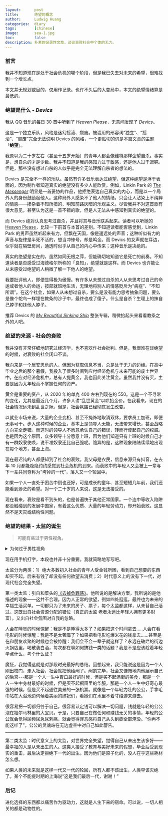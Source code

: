 ```yaml
---
layout:      post
title:       绝望的概念
author:      Ludwig Huang
categories:  diary
tags:        [chinese]
image:       sea-1.jpg
toc:         false
description: 朴素的记录性文章，谈论衰败社会中个体的无力。
---
```


### 前言

我并不知道现在是处于社会危机的哪个阶段，但是我已失去对未来的希望，很难找到一个增长点。

本文并无规划或目的，仅用作记录。也许不久后的大变局中，本文的绝望情绪算是最低的。

### 绝望是什么 - *Devics*

我从 QQ 音乐的每日 30 首中听到了 *Heaven Please*，无意间发现了 *Devics*。

这是一个独立乐队，风格是迷幻摇滚、颓废。被滥用的形容词“独立”、“摇滚”、“颓废”完全无法说明 Devics 的风格，一个更贴切的词是本篇文章的主题「**绝望**」。

我原以为二十岁左右（甚至十五岁开始）的青年人都会像维特那样企望自杀。事实是，想自杀的才是少数。我并不知道是我的感知力过于敏感，还是他人过于迟钝。但是，那些没有想过自杀的人似乎是完全无法理解自杀者的想法的。

Devics 是完全不一样的乐队。虽然有许多音乐表达过绝望，但这种绝望是浮于表面的，因为制作者知道真实的绝望没有多少人能欣赏。例如，Linkin Park 的 [*The Messenger*](https://youtu.be/KDOkMSf-F14?si=6YaVA9e_eZshQ3nz) 明显是一首妥协的作品，他拒绝表达自己真实的内心，而是以一个局外人的身份鼓励起他人。这种局外人感染不了他人的情绪，只会让人沾染上不纯粹的情感——掺杂着不知所措的、明知前路灰暗的乐观主义。尽管我并不对这首歌有很大意见，甚至认为这是一首不错的歌，但是人无法从中感知到真实的绝望的。

而 Devics 绝对认真思考过自杀，并且将其与音乐联系起来。读者可以听她的 [Heaven Please](https://youtu.be/2BYA0Lz-VsI?si=4lM-FqNeXb1nxZe8)，比较一下前首与本首的差别。不知道读者能否感觉到，Linkin Park 的男声虽然听起来有力，但飘在天国，像是遥远处的声音；这种听似有力的声音与旋律是半死不活的，想当冲锋号，却是鸣金。而 Devics 的女声就在耳边，似乎就在隔壁房间，通透时似乎从自己的内心中传来；这种音乐是决绝的。

真实的绝望是实在的，虽然如同无根之萍，但能确切地知道它是死亡的前奏。不知道读者是否感受过海德格尔所称的「良知」，绝望就是这样。而 Devics 也许能让从未感受过绝望的人稍微了解一下他人的绝望。

我要批评他人，即便显得极为傲慢。有许多从未想过自杀的人从未思考过自己的命运或者他人的命运，按部就班地生活，无理地将别人的情感贬斥为“病症”、“不知所谓”。在这个社会，如果人从未想过自杀，要么是没有能力思考抽象问题，要么是像个鸵鸟一样埋在教条的沙子中，最终也成了傻子。什么是自杀？生理上的抹自己脖子和抹他人脖子。

推荐 Devics 的 *[My Beautiful Sinking Ship](https://www.allmusic.com/album/my-beautiful-sinking-ship-mw0000226867)* 整张专辑，稍微抬起头来看看教条之外的人吧。

### 绝望的来源 - 社会的衰败

我并没有非常仔细地研究过经济学，也不喜欢作社会批判。但是，我很难在谈绝望的时候，对衰败的社会闭口不谈。

我向来是一个居安思危的人，但因为获取信息不当，总是处于无力的边缘。在高中毕业之后的那个暑假，我投入了很多时间到应付经济危机与未来可能的废土世界中。在应对经济危机中，总有人提黄金，我也因此关注黄金。虽然我并没有买，主要是因为太年轻而不掌握任何的资产。

黄金是重要的资产，从 2020 年的单克 400 左右到现在的 550。这是一个不寻常的变化，尤其是最近几个月，许多人讲“乱世黄金”以哄抬金价。在我看来，现在的社会情况远未到乱世之际。但是，社会氛围已经彻底发生改变。

以就业市场来说，大量的企业变相、甚至不掩饰地取消双休，要求员工加班，即便无事可干。步入这种时候的企业，基本上是领导人无能，无法带来增长，甚至战略方向完全走错。而这时的领导人不愿意承认自己的错误，转而行使起自己的权威。也是因为这个原因，众多领导十分愿意上班，因为他们知道只有上班的时候自己才有一群奴隶使唤，说不准奴隶还比自己强呢。诡异的是，这种现象陆陆续续地出现在每个地方，甚至上海。

现在最迟钝的人都感知到了社会的衰败。我父母是农民，信息来源只有抖音，在去年 10 月都能隐隐约约感觉到社会危机的到来。而衰败中的年轻人又会被上一辈与下一辈共同尊称为“垮掉的一代”，落入又一个轮回中。

如果一个人一直处于困苦中倒也还好，可是成长的童年、甚至短短几年前，我们还能看到渺茫的希望。对一个二十岁的人来说，这是无法接受的。

现在看来，衰败是看不到头的，也是普遍快于其他正常国家。一个连中等收入陷阱都没触碰到的发展中国家，有着这么优质、大量的年轻劳动力，却开始衰败。这显然不是天灾或结构性问题。

### 绝望的结果 - 太监的诞生

> 可能有些过于男性视角。

<details><summary>为何过于男性视角</summary>
<p>
这几年来，我变得过于自我与男性化，这可能出自年龄增长带来的无法避免的雄性激素。男性化既出自社会规训，又出自个体预设的立场。而事实上，这两者是完全生造出来的东西。
</p>
<p>
先做个简单科普。一般来说，男性的动物性（指一切与繁衍相关的欲望）是普遍强于女性的，这点尤其在性欲上显著。月经、孕期与哺乳期的女性的动物性也较强。可能在许多女性读者看来，弗洛伊德或者拉康等精神分析上的「阉割」「费勒斯」等概念十分难以理解，过于男性视角。但是，他们口中的东西实实在在地影响着男性做决定，“精虫上脑”不是形容词。不记得在哪里读到，一个男性渔民在听到一桩侵犯案后说到，男人就该把两颗球里的东西用手解决掉，免受其害。
</p>
</details>

现在用手机打字，本段也并非十分重要。我就简略地写写吧。

太监分为两类：1）绝大多数初入社会的青年人受金钱所困，看到自己想要的东西却买不起，后来有钱了却没有任何欲望去消费；2）时代意义上的没有下一代，对现代社会完全失望。

第一类太监：引自和菜头的[《去掉负罪感》](https://mp.weixin.qq.com/s/I9DudEpR_9pDdEg3bgeLOw)。他所说的是解决方案，我所说的是他描述的现象——这并不合理。因为人正常的欲望，例如四处逛逛，最终也为未来的幸福生活买单。一切都只为了未来的房子、票子，每个太监都这样，从未替自己活过。这既出自社会资源分配的错位（真正的太监 老者永远比年轻人拥有更多财富），又出自社会氛围对自我的忽略。

人会在睡觉的时候惊醒：我是不是睡得太多了？如果把这个时间拿去.....人会在看电影的时候惊醒：我是不是太奢靡了？如果把看电影吃爆米花的钱拿去......甚至是在和朋友欢聚的时候也会被惊醒：我们会不会一辈子就这样了？永远在破烂的街边火锅店里，喝散装白酒，每次都在聊如何搞钱一类的话题？我是不是应该趁着年轻学点什么，考个什么证？

魔怔，我觉得这就是对那段时光最好的总结。回想起来，我只能说这是因为一个人刚出校门，走入社会，社会就把他给阉了。阉割完毕，社会又慷慨地向他展示自己的后宫---那是一个人一生中胃口最好的时候，但是买不起满街的美食，那是一个人一生中身材最好的时候，但是买不起橱窗里的华服，那是一个人一生中好奇心最强的时候，但是买不起通往美景的一张机票。就像是一个年轻力壮的公公，手拿毛巾站在大浴池边伺候着美丽的嫔妃们，看她们在水里不着寸缕游来游去。

很容易把一切都归咎于自己，很容易认定钱可以解决一切问题，钱就是年轻的公公泡在福尔马林里的大宝贝。于是，只要自己在做任何和赚钱无关的事情，年轻的公公就会觉得尿频尿急尿刺痛，就会觉得罪恶感将自己从头到脚全部淹没。“你再不能这样了”，公公的灵魂站在无边虚空中对自己如此警告。

---

第二类太监：时代意义上的太监，对世界完全失望，觉得自己从未出生该多好——最幸福的人是从未出生的人。这类人接受了教育与美好未来的假想，毕业后受到现实的重击，最后决定拒绝下一代的出生。因为他们是原子化的，没人在乎这些耗材怎么想。

如果人类的未来就是这样一代又一代的轮回，所有人都不该出生，人类早该灭绝了。某个不能提时期的上海说“这是我们最后一代，谢谢！”

### 后记

进化选择的东西都以痛苦作为驱动力，这就是人生下来的宿命。可以说，一切人相关的都是动物性的。
